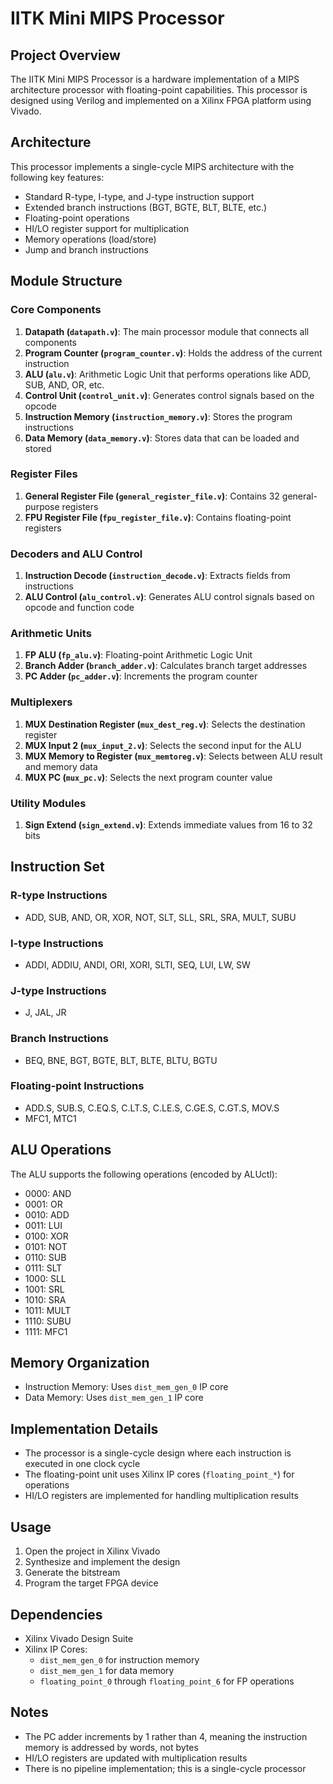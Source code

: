 # IITK Mini MIPS Processor

## Project Overview
The IITK Mini MIPS Processor is a hardware implementation of a MIPS architecture processor with floating-point capabilities. This processor is designed using Verilog and implemented on a Xilinx FPGA platform using Vivado.

## Architecture
This processor implements a single-cycle MIPS architecture with the following key features:
- Standard R-type, I-type, and J-type instruction support
- Extended branch instructions (BGT, BGTE, BLT, BLTE, etc.)
- Floating-point operations
- HI/LO register support for multiplication
- Memory operations (load/store)
- Jump and branch instructions

## Module Structure

### Core Components
1. **Datapath (`datapath.v`)**: The main processor module that connects all components
2. **Program Counter (`program_counter.v`)**: Holds the address of the current instruction
3. **ALU (`alu.v`)**: Arithmetic Logic Unit that performs operations like ADD, SUB, AND, OR, etc.
4. **Control Unit (`control_unit.v`)**: Generates control signals based on the opcode
5. **Instruction Memory (`instruction_memory.v`)**: Stores the program instructions
6. **Data Memory (`data_memory.v`)**: Stores data that can be loaded and stored

### Register Files
1. **General Register File (`general_register_file.v`)**: Contains 32 general-purpose registers
2. **FPU Register File (`fpu_register_file.v`)**: Contains floating-point registers

### Decoders and ALU Control
1. **Instruction Decode (`instruction_decode.v`)**: Extracts fields from instructions
2. **ALU Control (`alu_control.v`)**: Generates ALU control signals based on opcode and function code

### Arithmetic Units
1. **FP ALU (`fp_alu.v`)**: Floating-point Arithmetic Logic Unit
2. **Branch Adder (`branch_adder.v`)**: Calculates branch target addresses
3. **PC Adder (`pc_adder.v`)**: Increments the program counter

### Multiplexers
1. **MUX Destination Register (`mux_dest_reg.v`)**: Selects the destination register
2. **MUX Input 2 (`mux_input_2.v`)**: Selects the second input for the ALU
3. **MUX Memory to Register (`mux_memtoreg.v`)**: Selects between ALU result and memory data
4. **MUX PC (`mux_pc.v`)**: Selects the next program counter value

### Utility Modules
1. **Sign Extend (`sign_extend.v`)**: Extends immediate values from 16 to 32 bits

## Instruction Set

### R-type Instructions
- ADD, SUB, AND, OR, XOR, NOT, SLT, SLL, SRL, SRA, MULT, SUBU

### I-type Instructions
- ADDI, ADDIU, ANDI, ORI, XORI, SLTI, SEQ, LUI, LW, SW

### J-type Instructions
- J, JAL, JR

### Branch Instructions
- BEQ, BNE, BGT, BGTE, BLT, BLTE, BLTU, BGTU

### Floating-point Instructions
- ADD.S, SUB.S, C.EQ.S, C.LT.S, C.LE.S, C.GE.S, C.GT.S, MOV.S
- MFC1, MTC1

## ALU Operations
The ALU supports the following operations (encoded by ALUctl):
- 0000: AND
- 0001: OR
- 0010: ADD
- 0011: LUI
- 0100: XOR
- 0101: NOT
- 0110: SUB
- 0111: SLT
- 1000: SLL
- 1001: SRL
- 1010: SRA
- 1011: MULT
- 1110: SUBU
- 1111: MFC1

## Memory Organization
- Instruction Memory: Uses `dist_mem_gen_0` IP core
- Data Memory: Uses `dist_mem_gen_1` IP core

## Implementation Details
- The processor is a single-cycle design where each instruction is executed in one clock cycle
- The floating-point unit uses Xilinx IP cores (`floating_point_*`) for operations
- HI/LO registers are implemented for handling multiplication results

## Usage
1. Open the project in Xilinx Vivado
2. Synthesize and implement the design
3. Generate the bitstream
4. Program the target FPGA device

## Dependencies
- Xilinx Vivado Design Suite
- Xilinx IP Cores:
  - `dist_mem_gen_0` for instruction memory
  - `dist_mem_gen_1` for data memory
  - `floating_point_0` through `floating_point_6` for FP operations

## Notes
- The PC adder increments by 1 rather than 4, meaning the instruction memory is addressed by words, not bytes
- HI/LO registers are updated with multiplication results
- There is no pipeline implementation; this is a single-cycle processor